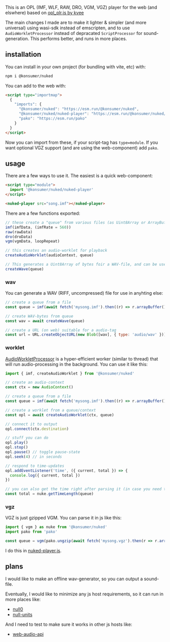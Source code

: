 This is an OPL (IMF, WLF, RAW, DRO, VGM, VGZ) player for the web (and elswhere) based on [opl_plr.js by kvee](http://software.kvee.cz/)

The main changes I made are to make it lighter & simpler (and more universal) using wasi-sdk instead of emscripten, and to use `AudioWorkletProcessor` instead of depracated `ScriptProcessor` for sound-generation. This performs better, and runs in more places.

## installation

You can install in your own project (for bundling with vite, etc) with:

```sh
npm i @konsumer/nuked
```

You can add to the web with:

```html
<script type="importmap">
  {
    "imports": {
      "@konsumer/nuked": "https://esm.run/@konsumer/nuked",
      "@konsumer/nuked/nuked-player": "https://esm.run/@konsumer/nuked/nuked-player",
      "pako": "https://esm.run/pako"
    }
  }
</script>
```

Now you can import from these, if your script-tag has `type=module`. If you want optional VGZ support (and are using the web-component) add `pako`.

## usage

There are a few ways to use it. The easiest is a quick web-component:

```html
<script type="module">
  import '@konsumer/nuked/nuked-player'
</script>

<nuked-player src="song.imf"></nuked-player>
```

There are a few functions exported:

```js
// these create a "queue" from various files (as Uint8Array or ArrayBuffer, or whatever)
imf(imfData, (imfRate = 560))
raw(rawData)
dro(droData)
vgm(vgmData, loopRepeat)

// this creates an audio-worklet for playback
createAudioWorklet(audioContext, queue)

// This generates a Uint8Array of bytes foir a WAV-file, and can be used offline
createWave(queue)
```

### wav

You can generate a WAV (RIFF, uncompressed) file for use in anyhting else:

```js
// create a queue from a file
const queue = imf(await fetch('mysong.imf').then((r) => r.arrayBuffer()))

// create WAV-bytes from queue
const wav = await createWave(queue)

// create a URL (on web) suitable for a audio-tag
const url = URL.createObjectURL(new Blob([wav], { type: 'audio/wav' }))
```

### worklet

[AudioWorkletProcessor](https://developer.mozilla.org/en-US/docs/Web/API/AudioWorkletProcessor) is a hyper-efficient worker (similar to thread) that will run audio-processing in the background. You can use it like this:

```js
import { imf, createAudioWorklet } from '@konsumer/nuked'

// create an audio-context
const ctx = new AudioContext()

// create a queue from a file
const queue = imf(await fetch('mysong.imf').then((r) => r.arrayBuffer()))

// create a worklet from a queue/context
const opl = await createAudioWorklet(ctx, queue)

// connect it to output
opl.connect(ctx.destination)

// stuff you can do
opl.play()
opl.stop()
opl.pause() // toggle pause-state
opl.seek(4) // in seconds

// respond to time-updates
opl.addEventListener('time', ({ current, total }) => {
  console.log({ current, total })
})

// you can also get the time right after parsing it (in case you need time, but can't play it through audio-context)
const total = nuke.getTimeLength(queue)
```

### vgz

VGZ is just gzipped VGM. You can parse it in js like this:

```js
import { vgm } as nuke from '@konsumer/nuked'
import pako from 'pako'

const queue = vgm(pako.ungzip(await fetch('mysong.vgz').then(r => r.arrayBuffer())))
```

I do this in [nuked-player.js](docs/nuked-player.js).

## plans

I would like to make an offline wav-generator, so you can output a sound-file.

Eventually, I would like to minimize any js host requirements, so it can run in more places like:

- [null0](https://github.com/notnullgames/null0)
- [null-units](https://github.com/konsumer/null-units)

And I need to test to make sure it works in other js hosts like:

- [web-audio-api](https://github.com/ircam-ismm/node-web-audio-api)
